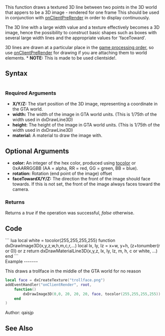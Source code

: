 This function draws a textured 3D line between two points in the 3D world that appers to be a 3D image - rendered for one frame This should be used in conjunction with [onClientPreRender](/docs/onclientprerender.md "wikilink") in order to display continuously.

The 3D line with a large width value and a texture effectively becomes a 3D image, hence the possibility to construct basic shapes such as boxes with several large width lines and the appropriate values for 'faceToward'.

3D lines are drawn at a particular place in the [game processing order](/docs/game_processing_order.md "wikilink"), so use [onClientPreRender](/docs/onclientprerender.md "wikilink") for drawing if you are attaching them to world elements.
\* **NOTE:** This is made to be used clientside!.

Syntax
------

``` lua
```

### Required Arguments

-   **X/Y/Z:** The start position of the 3D image, representing a coordinate in the GTA world.
-   **width:** The width of the image in GTA world units. (This is 1/75th of the width used in dxDrawLine3D)
-   **height:** The height of the image in GTA world units. (This is 1/75th of the width used in dxDrawLine3D)
-   **material:** A material to draw the image with.

Optional Arguments
------------------

-   **color:** An integer of the hex color, produced using [tocolor](/docs/tocolor.md "wikilink") or 0xAARRGGBB (AA = alpha, RR = red, GG = green, BB = blue).
-   **rotation:** Rotation (end point of the image) offset
-   **faceTowardX/Y/Z:** The direction the front of the image should face towards. If this is not set, the front of the image always faces toward the camera.

### Returns

Returns a *true* if the operation was successful, *false* otherwise.

Code
----

<section name="Clientside script" class="client" show="true">
``` lua
local white = tocolor(255,255,255,255)
function dxDrawImage3D(x,y,z,w,h,m,c,r,...)
        local lx, ly, lz = x+w, y+h, (z+tonumber(r or 0)) or z
    return dxDrawMaterialLine3D(x,y,z, lx, ly, lz, m, h, c or white, ...)
end
```

</section>
Example
-------

This draws a trollface in the middle of the GTA world for no reason

``` lua
local face = dxCreateTexture("trollface.png")
addEventHandler("onClientRender", root,
    function()
        dxDrawImage3D(0,0, 20, 20, 20, face, tocolor(255,255,255,255))
    end
)
```

Author: qaisjp

See Also
--------
